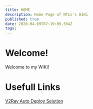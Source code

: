 ```yaml
---
title: HOME
description: Home Page of NTLx's WiKi
published: true
date: 2020-04-09T07:19:09.594Z
tags: 
---
```


# Welcome!

Welcome to my WiKi!

# Usefull Links

[V2Ray Auto Deploy Selution](https://github.com/NTLx/scripts)